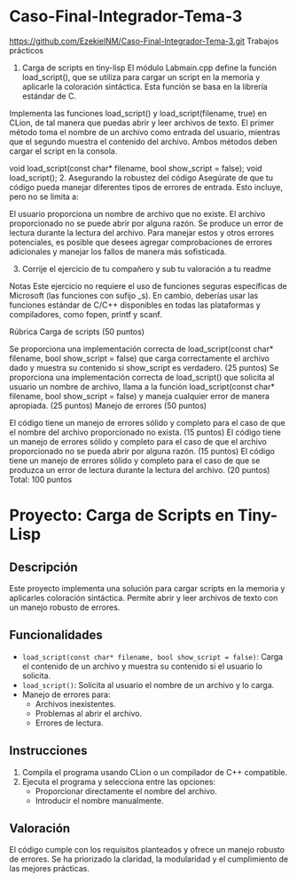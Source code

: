# Caso-Final-Integrador-Tema-3
https://github.com/EzekielNM/Caso-Final-Integrador-Tema-3.git
Trabajos prácticos
1. Carga de scripts en tiny-lisp
El módulo Labmain.cpp define la función load_script(), que se utiliza para cargar un script en la memoria y aplicarle la coloración sintáctica. Esta función se basa en la librería estándar de C.

Implementa las funciones load_script() y load_script(filename, true) en CLion, de tal manera que puedas abrir y leer archivos de texto. El primer método toma el nombre de un archivo como entrada del usuario, mientras que el segundo muestra el contenido del archivo. Ambos métodos deben cargar el script en la consola.

void load_script(const char* filename, bool show_script = false);
void load_script();
2. Asegurando la robustez del código
Asegúrate de que tu código pueda manejar diferentes tipos de errores de entrada. Esto incluye, pero no se limita a:

El usuario proporciona un nombre de archivo que no existe.
El archivo proporcionado no se puede abrir por alguna razón.
Se produce un error de lectura durante la lectura del archivo.
Para manejar estos y otros errores potenciales, es posible que desees agregar comprobaciones de errores adicionales y manejar los fallos de manera más sofisticada.



3. Corrije el ejercicio de tu compañero y sub tu valoración a tu readme

Notas
Este ejercicio no requiere el uso de funciones seguras específicas de Microsoft (las funciones con sufijo _s). En cambio, deberías usar las funciones estándar de C/C++ disponibles en todas las plataformas y compiladores, como fopen, printf y scanf.


Rúbrica
Carga de scripts (50 puntos)

Se proporciona una implementación correcta de load_script(const char* filename, bool show_script = false) que carga correctamente el archivo dado y muestra su contenido si show_script es verdadero. (25 puntos)
Se proporciona una implementación correcta de load_script() que solicita al usuario un nombre de archivo, llama a la función load_script(const char* filename, bool show_script = false) y maneja cualquier error de manera apropiada. (25 puntos)
Manejo de errores (50 puntos)

El código tiene un manejo de errores sólido y completo para el caso de que el nombre del archivo proporcionado no exista. (15 puntos)
El código tiene un manejo de errores sólido y completo para el caso de que el archivo proporcionado no se pueda abrir por alguna razón. (15 puntos)
El código tiene un manejo de errores sólido y completo para el caso de que se produzca un error de lectura durante la lectura del archivo. (20 puntos)
Total: 100 puntos
# Proyecto: Carga de Scripts en Tiny-Lisp

## Descripción
Este proyecto implementa una solución para cargar scripts en la memoria y aplicarles coloración sintáctica. Permite abrir y leer archivos de texto con un manejo robusto de errores.

## Funcionalidades
- `load_script(const char* filename, bool show_script = false)`: Carga el contenido de un archivo y muestra su contenido si el usuario lo solicita.
- `load_script()`: Solicita al usuario el nombre de un archivo y lo carga.
- Manejo de errores para:
  - Archivos inexistentes.
  - Problemas al abrir el archivo.
  - Errores de lectura.

## Instrucciones
1. Compila el programa usando CLion o un compilador de C++ compatible.
2. Ejecuta el programa y selecciona entre las opciones:
   - Proporcionar directamente el nombre del archivo.
   - Introducir el nombre manualmente.

## Valoración
El código cumple con los requisitos planteados y ofrece un manejo robusto de errores. Se ha priorizado la claridad, la modularidad y el cumplimiento de las mejores prácticas.

